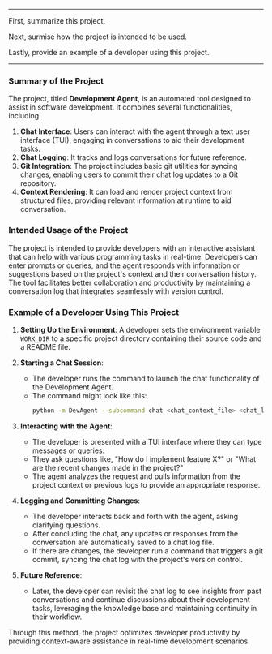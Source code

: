 <!-- LOG METADATA {"size": 2} -->

---

<!-- MSG METADATA {"publisher": "user:tty", "created": 1725665283206358738} -->

First, summarize this project.

Next, surmise how the project is intended to be used.

Lastly, provide an example of a developer using this project.

---

<!-- MSG METADATA {"publisher": "agent:llm:azure-openai:gpt-4o-mini", "created": 1725665287075505845} -->

### Summary of the Project

The project, titled **Development Agent**, is an automated tool designed to assist in software development. It combines several functionalities, including:

1. **Chat Interface**: Users can interact with the agent through a text user interface (TUI), engaging in conversations to aid their development tasks.
2. **Chat Logging**: It tracks and logs conversations for future reference.
3. **Git Integration**: The project includes basic git utilities for syncing changes, enabling users to commit their chat log updates to a Git repository.
4. **Context Rendering**: It can load and render project context from structured files, providing relevant information at runtime to aid conversation.

### Intended Usage of the Project

The project is intended to provide developers with an interactive assistant that can help with various programming tasks in real-time. Developers can enter prompts or queries, and the agent responds with information or suggestions based on the project's context and their conversation history. The tool facilitates better collaboration and productivity by maintaining a conversation log that integrates seamlessly with version control.

### Example of a Developer Using This Project

1. **Setting Up the Environment**: A developer sets the environment variable `WORK_DIR` to a specific project directory containing their source code and a README file.

2. **Starting a Chat Session**:
   - The developer runs the command to launch the chat functionality of the Development Agent.
   - The command might look like this:
     ```bash
     python -m DevAgent --subcommand chat <chat_context_file> <chat_log_file> --split horizontal
     ```

3. **Interacting with the Agent**:
   - The developer is presented with a TUI interface where they can type messages or queries.
   - They ask questions like, "How do I implement feature X?" or "What are the recent changes made in the project?"
   - The agent analyzes the request and pulls information from the project context or previous logs to provide an appropriate response.
   
4. **Logging and Committing Changes**:
   - The developer interacts back and forth with the agent, asking clarifying questions.
   - After concluding the chat, any updates or responses from the conversation are automatically saved to a chat log file.
   - If there are changes, the developer run a command that triggers a git commit, syncing the chat log with the project's version control.

5. **Future Reference**:
   - Later, the developer can revisit the chat log to see insights from past conversations and continue discussions about their development tasks, leveraging the knowledge base and maintaining continuity in their workflow.

Through this method, the project optimizes developer productivity by providing context-aware assistance in real-time development scenarios.
